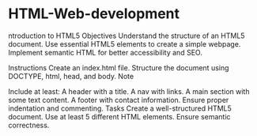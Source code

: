 # HTML-Web-development
ntroduction to HTML5
Objectives
Understand the structure of an HTML5 document. Use essential HTML5 elements to create a simple webpage. Implement semantic HTML for better accessibility and SEO.

Instructions
Create an index.html file.
Structure the document using DOCTYPE, html, head, and body.
Note

Include at least:
A header with a title.
A nav with links.
A main section with some text content.
A footer with contact information. Ensure proper indentation and commenting.
Tasks
Create a well-structured HTML5 document.
Use at least 5 different HTML elements.
Ensure semantic correctness.
